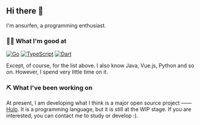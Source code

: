## Hi there 👋

I'm ansurfen, a programming enthusiast.

### 👨‍💻 What I'm good at
[![Go](https://img.shields.io/badge/Go-%2300ADD8.svg?logo=go&logoColor=white&style=for-the-badge)](https://golang.org/) [![TypeScript](https://img.shields.io/badge/TypeScript-%23007ACC.svg?logo=typescript&logoColor=white&style=for-the-badge)](https://www.typescriptlang.org/) [![Dart](https://img.shields.io/badge/Dart-%230175C2.svg?logo=dart&logoColor=white&style=for-the-badge)](https://dart.dev/)

Except, of course, for the list above. I also know Java, Vue.js, Python and so on. However, I spend very little time on it.

### ⛏️ What I've been working on
At present, I am developing what I think is a major open source project —— [Hulo](https://github.com/hulo-lang/hulo). It is a programming language, but it is still at the WIP stage. If you are interested, you can contact me to study or develop :).
